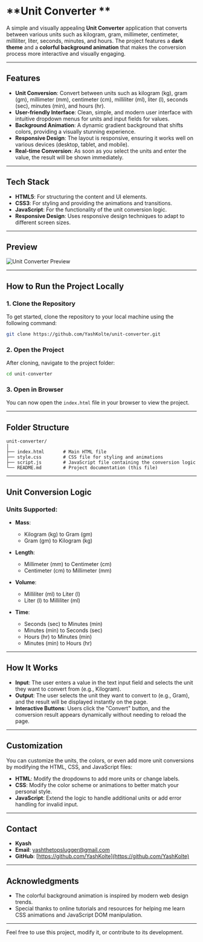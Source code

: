 

# **Unit Converter **

A simple and visually appealing **Unit Converter** application that converts between various units such as kilogram, gram, millimeter, centimeter, milliliter, liter, seconds, minutes, and hours. The project features a **dark theme** and a **colorful background animation** that makes the conversion process more interactive and visually engaging.

---

## **Features**

- **Unit Conversion**: Convert between units such as kilogram (kg), gram (gm), millimeter (mm), centimeter (cm), milliliter (ml), liter (l), seconds (sec), minutes (min), and hours (hr).
- **User-friendly Interface**: Clean, simple, and modern user interface with intuitive dropdown menus for units and input fields for values.
- **Background Animation**: A dynamic gradient background that shifts colors, providing a visually stunning experience.
- **Responsive Design**: The layout is responsive, ensuring it works well on various devices (desktop, tablet, and mobile).
- **Real-time Conversion**: As soon as you select the units and enter the value, the result will be shown immediately.

---

## **Tech Stack**

- **HTML5**: For structuring the content and UI elements.
- **CSS3**: For styling and providing the animations and transitions.
- **JavaScript**: For the functionality of the unit conversion logic.
- **Responsive Design**: Uses responsive design techniques to adapt to different screen sizes.

---

## **Preview**

![Unit Converter Preview](https://example.com/preview-image.png)  

---

## **How to Run the Project Locally**

### **1. Clone the Repository**

To get started, clone the repository to your local machine using the following command:

```bash
git clone https://github.com/YashKolte/unit-converter.git
```

### **2. Open the Project**

After cloning, navigate to the project folder:

```bash
cd unit-converter
```

### **3. Open in Browser**

You can now open the `index.html` file in your browser to view the project.

---

## **Folder Structure**

```
unit-converter/
│
├── index.html       # Main HTML file
├── style.css        # CSS file for styling and animations
├── script.js        # JavaScript file containing the conversion logic
└── README.md        # Project documentation (this file)
```

---

## **Unit Conversion Logic**

### **Units Supported**:
- **Mass**:
  - Kilogram (kg) to Gram (gm)
  - Gram (gm) to Kilogram (kg)
  
- **Length**:
  - Millimeter (mm) to Centimeter (cm)
  - Centimeter (cm) to Millimeter (mm)
  
- **Volume**:
  - Milliliter (ml) to Liter (l)
  - Liter (l) to Milliliter (ml)
  
- **Time**:
  - Seconds (sec) to Minutes (min)
  - Minutes (min) to Seconds (sec)
  - Hours (hr) to Minutes (min)
  - Minutes (min) to Hours (hr)

---

## **How It Works**

- **Input**: The user enters a value in the text input field and selects the unit they want to convert from (e.g., Kilogram).
- **Output**: The user selects the unit they want to convert to (e.g., Gram), and the result will be displayed instantly on the page.
- **Interactive Buttons**: Users click the "Convert" button, and the conversion result appears dynamically without needing to reload the page.

---

## **Customization**

You can customize the units, the colors, or even add more unit conversions by modifying the HTML, CSS, and JavaScript files:

- **HTML**: Modify the dropdowns to add more units or change labels.
- **CSS**: Modify the color scheme or animations to better match your personal style.
- **JavaScript**: Extend the logic to handle additional units or add error handling for invalid input.

---

## **Contact**

- **Kyash**
- **Email**: yashthetopslugger@gmail.com 
- **GitHub**: [https://github.com/YashKolte](https://github.com/YashKolte)

---

## **Acknowledgments**

- The colorful background animation is inspired by modern web design trends.
- Special thanks to online tutorials and resources for helping me learn CSS animations and JavaScript DOM manipulation.

---

Feel free to use this project, modify it, or contribute to its development.
